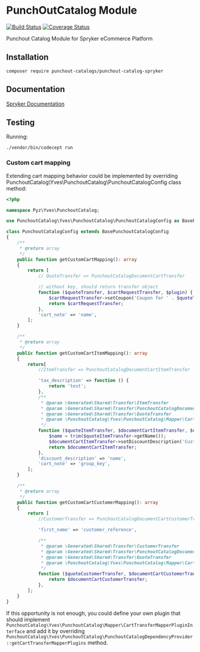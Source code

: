 # PunchOutCatalog Module
[![Build Status](https://travis-ci.org/punchout-catalogs/punchout-catalog-spryker.svg)](https://travis-ci.org/punchout-catalogs/punchout-catalog-spryker)
[![Coverage Status](https://coveralls.io/repos/github/punchout-catalogs/punchout-catalog-spryker/badge.svg)](https://coveralls.io/github/punchout-catalogs/punchout-catalog-spryker)

Punchout Catalog Module for Spryker eCommerce Platform

## Installation

```
composer require punchout-catalogs/punchout-catalog-spryker
```

## Documentation

[Spryker Documentation](https://academy.spryker.com/developing_with_spryker/module_guide/modules.html)


## Testing

Running:

```
./vendor/bin/codecept run
```


### Custom cart mapping

Extending cart mapping behavior could be implemented by overriding 
PunchoutCatalog\Yves\PunchoutCatalog\PunchoutCatalogConfig class method:

```php
<?php

namespace Pyz\Yves\PunchoutCatalog;

use PunchoutCatalog\Yves\PunchoutCatalog\PunchoutCatalogConfig as BasePunchoutCatalogConfig;

class PunchoutCatalogConfig extends BasePunchoutCatalogConfig
{
    /**
     * @return array
     */
    public function getCustomCartMapping(): array
    {
        return [
            // QuoteTransfer => PunchoutCatalogDocumentCartTransfer

            // without key, should return transfer object
            function ($quoteTransfer, $cartRequestTransfer, $plugin) {
                $cartRequestTransfer->setCoupon('Coupon for ' . $quoteTransfer->getName());
                return $cartRequestTransfer;
            },
            'cart_note' => 'name',
        ];
    }

    /**
     * @return array
     */
    public function getCustomCartItemMapping(): array
    {
        return[
            //ItemTransfer => PunchoutCatalogDocumentCartItemTransfer

            'tax_description' => function () {
                return 'test';
            },
            /**
             * @param \Generated\Shared\Transfer\ItemTransfer
             * @param \Generated\Shared\Transfer\PunchoutCatalogDocumentCartItemTransfer
             * @param \Generated\Shared\Transfer\QuoteTransfer
             * @param \PunchoutCatalog\Yves\PunchoutCatalog\Mapper\CartTransferMapperDefaultPlugin
             */
            function ($quoteItemTransfer, $documentCartItemTransfer, $quoteTransfer, $plugin) {
                $name = trim($quoteItemTransfer->getName());
                $documentCartItemTransfer->setDiscountDescription('Custom discount description for ' . $name);
                return $documentCartItemTransfer;
            },
            'discount_description' => 'name',
            'cart_note' => 'group_key',
        ];
    }

    /**
     * @return array
     */
    public function getCustomCartCustomerMapping(): array
    {
        return [
            //CustomerTransfer => PunchoutCatalogDocumentCartCustomerTransfer

            'first_name' => 'customer_reference',

            /**
             * @param \Generated\Shared\Transfer\CustomerTransfer
             * @param \Generated\Shared\Transfer\PunchoutCatalogDocumentCustomerTransfer
             * @param \Generated\Shared\Transfer\QuoteTransfer
             * @param \PunchoutCatalog\Yves\PunchoutCatalog\Mapper\CartTransferMapperDefaultPlugin
             */
            function ($quoteCustomerTransfer, $documentCartCustomerTransfer, $quoteTransfer, $plugin) {
                return $documentCartCustomerTransfer;
            },
        ];
    }
}
```


If this opportunity is not enough, you could define your own plugin that should implement `PunchoutCatalog\Yves\PunchoutCatalog\Mapper\CartTransferMapperPluginInterface`
and add it by overriding `PunchoutCatalog\Yves\PunchoutCatalog\PunchoutCatalogDependencyProvider::getCartTransferMapperPlugins` method.
